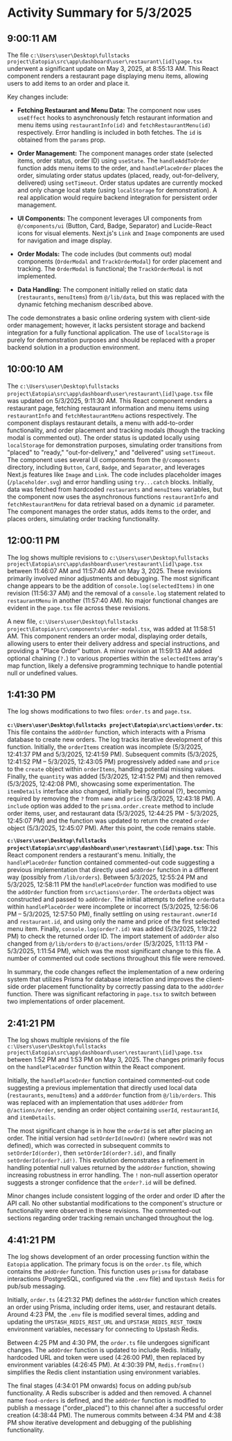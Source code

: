 # Activity Summary for 5/3/2025

## 9:00:11 AM
The file `c:\Users\user\Desktop\fullstacks project\Eatopia\src\app\dashboard\user\restaurant\[id]\page.tsx` underwent a significant update on May 3, 2025, at 8:55:13 AM.  This React component renders a restaurant page displaying menu items, allowing users to add items to an order and place it.

Key changes include:

* **Fetching Restaurant and Menu Data:** The component now uses `useEffect` hooks to asynchronously fetch restaurant information and menu items using `restaurantInfo(id)` and `fetchRestaurantMenu(id)` respectively.  Error handling is included in both fetches. The `id` is obtained from the `params` prop.

* **Order Management:**  The component manages order state (selected items, order status, order ID) using `useState`.  The `handleAddToOrder` function adds menu items to the order, and `handlePlaceOrder` places the order, simulating order status updates (placed, ready, out-for-delivery, delivered) using `setTimeout`. Order status updates are currently mocked and only change local state (using `localStorage` for demonstration).  A real application would require backend integration for persistent order management.

* **UI Components:** The component leverages UI components from `@/components/ui` (Button, Card, Badge, Separator) and Lucide-React icons for visual elements.  Next.js's `Link` and `Image` components are used for navigation and image display.

* **Order Modals:**  The code includes (but comments out) modal components (`OrderModal` and `TrackOrderModal`) for order placement and tracking. The `OrderModal` is functional; the `TrackOrderModal` is not implemented.

* **Data Handling:** The component initially relied on static data (`restaurants`, `menuItems`) from `@/lib/data`, but this was replaced with the dynamic fetching mechanism described above.


The code demonstrates a basic online ordering system with client-side order management;  however, it lacks persistent storage and backend integration for a fully functional application.  The use of `localStorage` is purely for demonstration purposes and should be replaced with a proper backend solution in a production environment.


## 10:00:10 AM
The `c:\Users\user\Desktop\fullstacks project\Eatopia\src\app\dashboard\user\restaurant\[id]\page.tsx` file was updated on 5/3/2025, 9:11:30 AM.  This React component renders a restaurant page, fetching restaurant information and menu items using `restaurantInfo` and `fetchRestaurantMenu` actions respectively.  The component displays restaurant details, a menu with add-to-order functionality, and order placement and tracking modals (though the tracking modal is commented out).  The order status is updated locally using `localStorage` for demonstration purposes, simulating order transitions from "placed" to "ready," "out-for-delivery," and "delivered" using `setTimeout`.  The component uses several UI components from the `@/components` directory, including `Button`, `Card`, `Badge`, and `Separator`,  and leverages Next.js features like `Image` and `Link`.  The code includes placeholder images (`/placeholder.svg`) and error handling using `try...catch` blocks.  Initially, data was fetched from hardcoded `restaurants` and `menuItems` variables, but the component now uses the asynchronous functions `restaurantInfo` and `fetchRestaurantMenu` for data retrieval based on a dynamic `id` parameter.  The component manages the order status, adds items to the order, and places orders, simulating order tracking functionality.


## 12:00:11 PM
The log shows multiple revisions to `c:\Users\user\Desktop\fullstacks project\Eatopia\src\app\dashboard\user\restaurant\[id]\page.tsx` between 11:46:07 AM and 11:57:40 AM on May 3, 2025.  These revisions primarily involved minor adjustments and debugging.  The most significant change appears to be the addition of `console.log(selectedItems)` in one revision (11:56:37 AM) and the removal of a `console.log` statement related to `restaurantMenu` in another (11:57:40 AM).  No major functional changes are evident in the `page.tsx` file across these revisions.


A new file, `c:\Users\user\Desktop\fullstacks project\Eatopia\src\components\order-modal.tsx`, was added at 11:58:51 AM. This component renders an order modal, displaying order details, allowing users to enter their delivery address and special instructions, and providing a "Place Order" button. A minor revision at 11:59:13 AM added optional chaining (`?.`) to various properties within the `selectedItems` array's map function, likely a defensive programming technique to handle potential null or undefined values.


## 1:41:30 PM
The log shows modifications to two files: `order.ts` and `page.tsx`.

**`c:\Users\user\Desktop\fullstacks project\Eatopia\src\actions\order.ts`**: This file contains the `addOrder` function, which interacts with a Prisma database to create new orders.  The log tracks iterative development of this function. Initially, the `orderItems` creation was incomplete (5/3/2025, 12:41:37 PM and 5/3/2025, 12:41:59 PM).  Subsequent commits (5/3/2025, 12:41:52 PM – 5/3/2025, 12:43:05 PM) progressively added  `name` and `price` to the `create` object within `orderItems`, handling potential missing values. Finally, the `quantity`  was added (5/3/2025, 12:41:52 PM) and then removed (5/3/2025, 12:42:08 PM), showcasing some experimentation. The `itemDetails` interface also changed, initially being optional (?),  becoming required by removing the `?` from `name` and `price` (5/3/2025, 12:43:18 PM). A `include` option was added to the `prisma.order.create` method to include order items, user, and restaurant data (5/3/2025, 12:44:25 PM - 5/3/2025, 12:45:07 PM)  and the function was updated to return the created `order` object (5/3/2025, 12:45:07 PM).  After this point, the code remains stable.


**`c:\Users\user\Desktop\fullstacks project\Eatopia\src\app\dashboard\user\restaurant\[id]\page.tsx`**: This React component renders a restaurant's menu.  Initially, the `handlePlaceOrder` function contained commented-out code suggesting a previous implementation that directly used  `addOrder` function in a different way (possibly from `/lib/orders`). Between 5/3/2025, 12:55:24 PM and 5/3/2025, 12:58:11 PM the `handlePlaceOrder`  function was modified to use the `addOrder` function from `src\actions\order`. The `orderData` object was constructed and passed to `addOrder`. The initial attempts to define `orderData` within `handlePlaceOrder` were incomplete or incorrect (5/3/2025, 12:56:06 PM – 5/3/2025, 12:57:50 PM), finally settling on using  `restaurant.ownerId` and `restaurant.id`, and using only the name and price of the first selected menu item.  Finally, `console.log(order?.id)` was added (5/3/2025, 1:19:22 PM) to check the returned order ID.  The import statement of `addOrder` also changed from `@/lib/orders` to `@/actions/order` (5/3/2025, 1:11:13 PM - 5/3/2025, 1:11:54 PM), which was the most significant change to this file.  A number of commented out code sections throughout this file were removed.


In summary, the code changes reflect the implementation of a new ordering system that utilizes Prisma for database interaction and improves the client-side order placement functionality by correctly passing data to the `addOrder` function.  There was significant refactoring in `page.tsx` to switch between two implementations of order placement.


## 2:41:21 PM
The log shows multiple revisions of the file `c:\Users\user\Desktop\fullstacks project\Eatopia\src\app\dashboard\user\restaurant\[id]\page.tsx` between 1:52 PM and 1:53 PM on May 3, 2025.  The changes primarily focus on the `handlePlaceOrder` function within the React component.

Initially, the `handlePlaceOrder` function contained commented-out code suggesting a previous implementation that directly used local data (`restaurants`, `menuItems`) and a `addOrder` function from `@/lib/orders`.  This was replaced with an implementation that uses `addOrder` from `@/actions/order`, sending an order object containing `userId`, `restaurantId`, and `itemDetails`.


The most significant change is in how the `orderId` is set after placing an order.  The initial version had `setOrderId(newOrd)` (where `newOrd` was not defined), which was corrected in subsequent commits to  `setOrderId(order)`, then `setOrderId(order?.id)`, and finally `setOrderId(order?.id!)`. This evolution demonstrates a refinement in handling potential null values returned by the `addOrder` function, showing increasing robustness in error handling.  The `!` non-null assertion operator suggests a stronger confidence that the `order?.id` will be defined.

Minor changes include consistent logging of the order and order ID after the API call.  No other substantial modifications to the component's structure or functionality were observed in these revisions.  The commented-out sections regarding order tracking remain unchanged throughout the log.


## 4:41:21 PM
The log shows development of an order processing function within the `Eatopia` application.  The primary focus is on the `order.ts` file, which contains the `addOrder` function.  This function uses `prisma` for database interactions (PostgreSQL, configured via the `.env` file) and `Upstash Redis` for pub/sub messaging.

Initially, `order.ts` (4:21:32 PM) defines the `addOrder` function which creates an order using Prisma,  including order items, user, and restaurant details.  Around 4:23 PM,  the `.env` file is modified several times, adding and updating the `UPSTASH_REDIS_REST_URL` and `UPSTASH_REDIS_REST_TOKEN` environment variables, necessary for connecting to Upstash Redis.

Between 4:25 PM and 4:30 PM, the `order.ts` file undergoes significant changes.  The `addOrder` function is updated to include Redis.  Initially, hardcoded URL and token were used (4:26:00 PM), then replaced by environment variables (4:26:45 PM).  At 4:30:39 PM, `Redis.fromEnv()` simplifies the Redis client instantiation using environment variables.

The final stages (4:34:01 PM onwards) focus on adding pub/sub functionality. A Redis subscriber is added and then removed. A channel name `food-orders` is defined, and the `addOrder` function is modified to publish a message ("order_placed") to this channel after a successful order creation (4:38:44 PM).  The numerous commits between 4:34 PM and 4:38 PM show iterative development and debugging of the publishing functionality.

